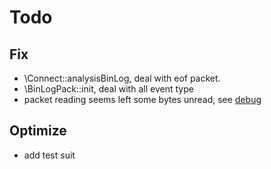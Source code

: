 # Todo

## Fix
* \Connect::analysisBinLog, deal with eof packet.
* \BinLogPack::init, deal with all event type
* packet reading seems left some bytes unread, see [debug](./doc/debug_output.md)

## Optimize
* add test suit